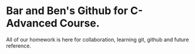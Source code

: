 # Bar and Ben's Github for C- Advanced Course.
All of our homework is here for collaboration, learning git, github and future reference.
